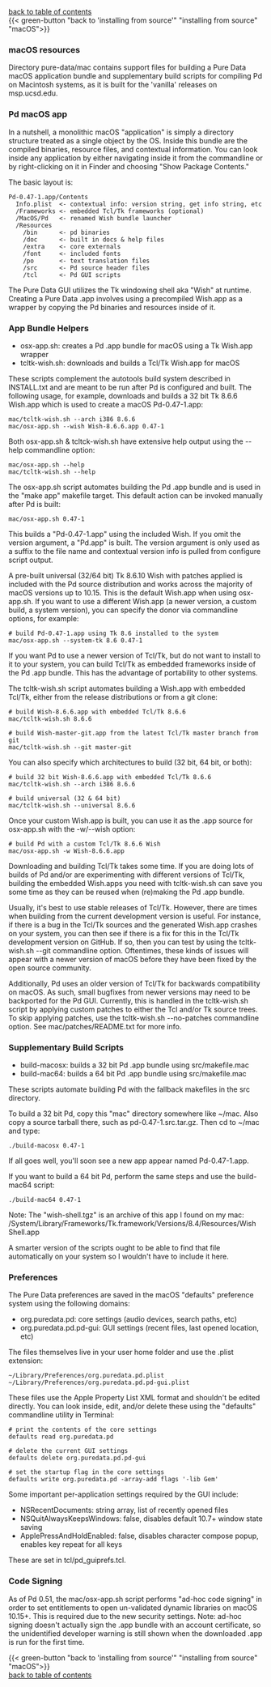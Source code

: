 
[back to table of contents](index.html) \
{{< green-button "back to 'installing from source'" "installing from source" "macOS">}}

### macOS resources

Directory pure-data/mac contains support files for building a Pure Data
macOS application bundle and supplementary build scripts for compiling
Pd on Macintosh systems, as it is built for the 'vanilla' releases on
msp.ucsd.edu.

### Pd macOS app

In a nutshell, a monolithic macOS "application" is simply a directory
structure treated as a single object by the OS. Inside this bundle are
the compiled binaries, resource files, and contextual information. You
can look inside any application by either navigating inside it from the
commandline or by right-clicking on it in Finder and choosing "Show
Package Contents."

The basic layout is:

    Pd-0.47-1.app/Contents
      Info.plist  <- contextual info: version string, get info string, etc
      /Frameworks <- embedded Tcl/Tk frameworks (optional)
      /MacOS/Pd   <- renamed Wish bundle launcher
      /Resources
        /bin      <- pd binaries
        /doc      <- built in docs & help files
        /extra    <- core externals
        /font     <- included fonts
        /po       <- text translation files
        /src      <- Pd source header files
        /tcl      <- Pd GUI scripts

The Pure Data GUI utilizes the Tk windowing shell aka "Wish" at runtime.
Creating a Pure Data .app involves using a precompiled Wish.app as a
wrapper by copying the Pd binaries and resources inside of it.

### App Bundle Helpers

-   osx-app.sh: creates a Pd .app bundle for macOS using a Tk Wish.app
    wrapper
-   tcltk-wish.sh: downloads and builds a Tcl/Tk Wish.app for macOS

These scripts complement the autotools build system described in
INSTALL.txt and are meant to be run after Pd is configured and built.
The following usage, for example, downloads and builds a 32 bit Tk 8.6.6
Wish.app which is used to create a macOS Pd-0.47-1.app:

    mac/tcltk-wish.sh --arch i386 8.6.6
    mac/osx-app.sh --wish Wish-8.6.6.app 0.47-1

Both osx-app.sh & tcltck-wish.sh have extensive help output using the
--help commandline option:

    mac/osx-app.sh --help
    mac/tcltk-wish.sh --help

The osx-app.sh script automates building the Pd .app bundle and is used
in the "make app" makefile target. This default action can be invoked
manually after Pd is built:

    mac/osx-app.sh 0.47-1

This builds a "Pd-0.47-1.app" using the included Wish. If you omit the
version argument, a "Pd.app" is built. The version argument is only used
as a suffix to the file name and contextual version info is pulled from
configure script output.

A pre-built universal (32/64 bit) Tk 8.6.10 Wish with patches applied is
included with the Pd source distribution and works across the majority
of macOS versions up to 10.15. This is the default Wish.app when using
osx-app.sh. If you want to use a different Wish.app (a newer version, a
custom build, a system version), you can specify the donor via
commandline options, for example:

    # build Pd-0.47-1.app using Tk 8.6 installed to the system
    mac/osx-app.sh --system-tk 8.6 0.47-1

If you want Pd to use a newer version of Tcl/Tk, but do not want to
install to it to your system, you can build Tcl/Tk as embedded
frameworks inside of the Pd .app bundle. This has the advantage of
portability to other systems.

The tcltk-wish.sh script automates building a Wish.app with embedded
Tcl/Tk, either from the release distributions or from a git clone:

    # build Wish-8.6.6.app with embedded Tcl/Tk 8.6.6
    mac/tcltk-wish.sh 8.6.6

    # build Wish-master-git.app from the latest Tcl/Tk master branch from git
    mac/tcltk-wish.sh --git master-git

You can also specify which architectures to build (32 bit, 64 bit, or
both):

    # build 32 bit Wish-8.6.6.app with embedded Tcl/Tk 8.6.6
    mac/tcltk-wish.sh --arch i386 8.6.6

    # build universal (32 & 64 bit)
    mac/tcltk-wish.sh --universal 8.6.6

Once your custom Wish.app is built, you can use it as the .app source
for osx-app.sh with the -w/--wish option:

    # build Pd with a custom Tcl/Tk 8.6.6 Wish
    mac/osx-app.sh -w Wish-8.6.6.app

Downloading and building Tcl/Tk takes some time. If you are doing lots
of builds of Pd and/or are experimenting with different versions of
Tcl/Tk, building the embedded Wish.apps you need with tcltk-wish.sh can
save you some time as they can be reused when (re)making the Pd .app
bundle.

Usually, it's best to use stable releases of Tcl/Tk. However, there are
times when building from the current development version is useful. For
instance, if there is a bug in the Tcl/Tk sources and the generated
Wish.app crashes on your system, you can then see if there is a fix for
this in the Tcl/Tk development version on GitHub. If so, then you can
test by using the tcltk-wish.sh --git commandline option. Oftentimes,
these kinds of issues will appear with a newer version of macOS before
they have been fixed by the open source community.

Additionally, Pd uses an older version of Tcl/Tk for backwards
compatibility on macOS. As such, small bugfixes from newer versions may
need to be backported for the Pd GUI. Currently, this is handled in the
tcltk-wish.sh script by applying custom patches to either the Tcl and/or
Tk source trees. To skip applying patches, use the tcltk-wish.sh
--no-patches commandline option. See mac/patches/README.txt for more
info.

### Supplementary Build Scripts

-   build-macosx: builds a 32 bit Pd .app bundle using src/makefile.mac
-   build-mac64: builds a 64 bit Pd .app bundle using src/makefile.mac

These scripts automate building Pd with the fallback makefiles in the
src directory.

To build a 32 bit Pd, copy this "mac" directory somewhere like ~/mac.
Also copy a source tarball there, such as pd-0.47-1.src.tar.gz. Then cd
to ~/mac and type:

    ./build-macosx 0.47-1

If all goes well, you'll soon see a new app appear named Pd-0.47-1.app.

If you want to build a 64 bit Pd, perform the same steps and use the
build-mac64 script:

    ./build-mac64 0.47-1

Note: The "wish-shell.tgz" is an archive of this app I found on my mac:
/System/Library/Frameworks/Tk.framework/Versions/8.4/Resources/Wish
Shell.app

A smarter version of the scripts ought to be able to find that file
automatically on your system so I wouldn't have to include it here.

### Preferences

The Pure Data preferences are saved in the macOS "defaults" preference
system using the following domains:

-   org.puredata.pd: core settings (audio devices, search paths, etc)
-   org.puredata.pd.pd-gui: GUI settings (recent files, last opened
    location, etc)

The files themselves live in your user home folder and use the .plist
extension:

    ~/Library/Preferences/org.puredata.pd.plist
    ~/Library/Preferences/org.puredata.pd.pd-gui.plist

These files use the Apple Property List XML format and shouldn't be
edited directly. You can look inside, edit, and/or delete these using
the "defaults" commandline utility in Terminal:

    # print the contents of the core settings
    defaults read org.puredata.pd

    # delete the current GUI settings
    defaults delete org.puredata.pd.pd-gui

    # set the startup flag in the core settings
    defaults write org.puredata.pd -array-add flags '-lib Gem'

Some important per-application settings required by the GUI include:

-   NSRecentDocuments: string array, list of recently opened files
-   NSQuitAlwaysKeepsWindows: false, disables default 10.7+ window state
    saving
-   ApplePressAndHoldEnabled: false, disables character compose popup,
    enables key repeat for all keys

These are set in tcl/pd_guiprefs.tcl.

### Code Signing

As of Pd 0.51, the mac/osx-app.sh script performs "ad-hoc code signing"
in order to set entitlements to open un-validated dynamic libraries on
macOS 10.15+. This is required due to the new security settings. Note:
ad-hoc signing doesn't actually sign the .app bundle with an account
certificate, so the unidentified developer warning is still shown when
the downloaded .app is run for the first time.

{{< green-button "back to 'installing from source'" "installing from source" "macOS">}} \
[back to table of contents](index.html)

